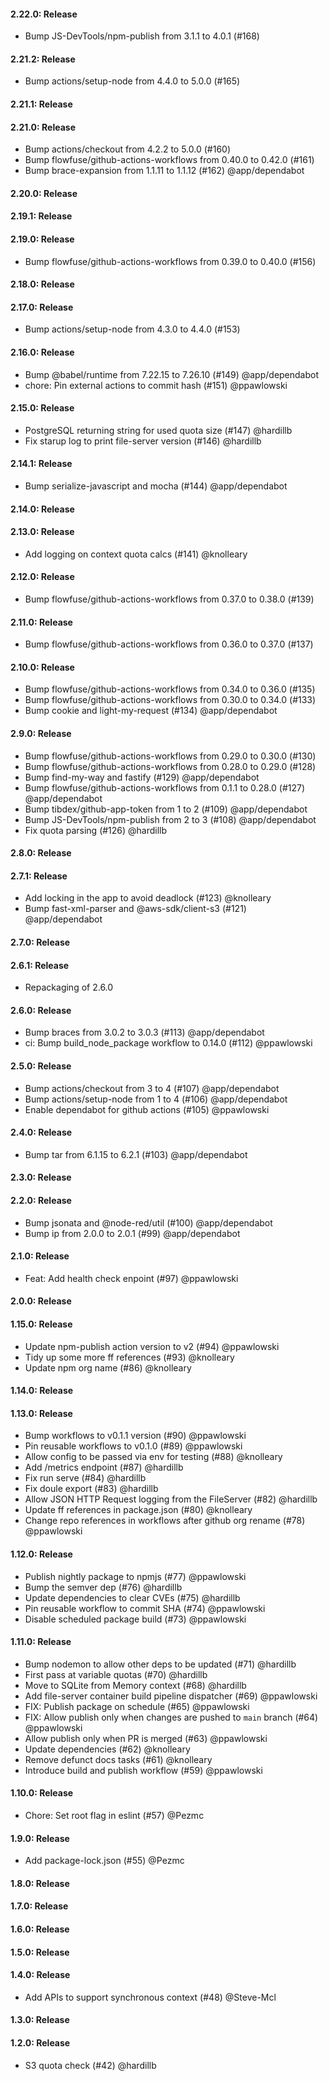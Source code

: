 #### 2.22.0: Release

 - Bump JS-DevTools/npm-publish from 3.1.1 to 4.0.1 (#168)

#### 2.21.2: Release

 - Bump actions/setup-node from 4.4.0 to 5.0.0 (#165)

#### 2.21.1: Release


#### 2.21.0: Release

 - Bump actions/checkout from 4.2.2 to 5.0.0 (#160)
 - Bump flowfuse/github-actions-workflows from 0.40.0 to 0.42.0 (#161)
 - Bump brace-expansion from 1.1.11 to 1.1.12 (#162) @app/dependabot

#### 2.20.0: Release


#### 2.19.1: Release


#### 2.19.0: Release

 - Bump flowfuse/github-actions-workflows from 0.39.0 to 0.40.0 (#156)

#### 2.18.0: Release


#### 2.17.0: Release

 - Bump actions/setup-node from 4.3.0 to 4.4.0 (#153)

#### 2.16.0: Release

 - Bump @babel/runtime from 7.22.15 to 7.26.10 (#149) @app/dependabot
 - chore: Pin external actions to commit hash (#151) @ppawlowski

#### 2.15.0: Release

 - PostgreSQL returning string for used quota size (#147) @hardillb
 - Fix starup log to print file-server version (#146) @hardillb

#### 2.14.1: Release

 - Bump serialize-javascript and mocha (#144) @app/dependabot

#### 2.14.0: Release


#### 2.13.0: Release

 - Add logging on context quota calcs (#141) @knolleary

#### 2.12.0: Release

 - Bump flowfuse/github-actions-workflows from 0.37.0 to 0.38.0 (#139)

#### 2.11.0: Release

 - Bump flowfuse/github-actions-workflows from 0.36.0 to 0.37.0 (#137)

#### 2.10.0: Release

 - Bump flowfuse/github-actions-workflows from 0.34.0 to 0.36.0 (#135)
 - Bump flowfuse/github-actions-workflows from 0.30.0 to 0.34.0 (#133)
 - Bump cookie and light-my-request (#134) @app/dependabot

#### 2.9.0: Release

 - Bump flowfuse/github-actions-workflows from 0.29.0 to 0.30.0 (#130)
 - Bump flowfuse/github-actions-workflows from 0.28.0 to 0.29.0 (#128)
 - Bump find-my-way and fastify (#129) @app/dependabot
 - Bump flowfuse/github-actions-workflows from 0.1.1 to 0.28.0 (#127) @app/dependabot
 - Bump tibdex/github-app-token from 1 to 2 (#109) @app/dependabot
 - Bump JS-DevTools/npm-publish from 2 to 3 (#108) @app/dependabot
 - Fix quota parsing (#126) @hardillb

#### 2.8.0: Release


#### 2.7.1: Release

 - Add locking in the app to avoid deadlock (#123) @knolleary
 - Bump fast-xml-parser and @aws-sdk/client-s3 (#121) @app/dependabot

#### 2.7.0: Release


#### 2.6.1: Release

 - Repackaging of 2.6.0

#### 2.6.0: Release

 - Bump braces from 3.0.2 to 3.0.3 (#113) @app/dependabot
 - ci: Bump build_node_package workflow to 0.14.0 (#112) @ppawlowski

#### 2.5.0: Release

 - Bump actions/checkout from 3 to 4 (#107) @app/dependabot
 - Bump actions/setup-node from 1 to 4 (#106) @app/dependabot
 - Enable dependabot for github actions (#105) @ppawlowski

#### 2.4.0: Release

 - Bump tar from 6.1.15 to 6.2.1 (#103) @app/dependabot

#### 2.3.0: Release


#### 2.2.0: Release

 - Bump jsonata and @node-red/util (#100) @app/dependabot
 - Bump ip from 2.0.0 to 2.0.1 (#99) @app/dependabot

#### 2.1.0: Release

 - Feat: Add health check enpoint (#97) @ppawlowski

#### 2.0.0: Release


#### 1.15.0: Release

 - Update npm-publish action version to v2 (#94) @ppawlowski
 - Tidy up some more ff references (#93) @knolleary
 - Update npm org name (#86) @knolleary

#### 1.14.0: Release


#### 1.13.0: Release

 - Bump workflows to v0.1.1 version (#90) @ppawlowski
 - Pin reusable workflows to v0.1.0 (#89) @ppawlowski
 - Allow config to be passed via env for testing (#88) @knolleary
 - Add /metrics endpoint (#87) @hardillb
 - Fix run serve (#84) @hardillb
 - Fix doule export (#83) @hardillb
 - Allow JSON HTTP Request logging from the FileServer (#82) @hardillb
 - Update ff references in package.json (#80) @knolleary
 - Change repo references in workflows after github org rename (#78) @ppawlowski

#### 1.12.0: Release

 - Publish nightly package to npmjs (#77) @ppawlowski
 - Bump the semver dep (#76) @hardillb
 - Update dependencies to clear CVEs (#75) @hardillb
 - Pin reusable workflow to commit SHA (#74) @ppawlowski
 - Disable scheduled package build (#73) @ppawlowski

#### 1.11.0: Release

 - Bump nodemon to allow other deps to be updated (#71) @hardillb
 - First pass at variable quotas (#70) @hardillb
 - Move to SQLite from Memory context (#68) @hardillb
 - Add file-server container build pipeline dispatcher (#69) @ppawlowski
 - FIX: Publish package on schedule (#65) @ppawlowski
 - FIX: Allow publish only when changes are pushed to `main` branch (#64) @ppawlowski
 - Allow publish only when PR is merged (#63) @ppawlowski
 - Update dependencies (#62) @knolleary
 - Remove defunct docs tasks (#61) @knolleary
 - Introduce build and publish workflow (#59) @ppawlowski

#### 1.10.0: Release

 - Chore: Set root flag in eslint (#57) @Pezmc

#### 1.9.0: Release

 - Add package-lock.json (#55) @Pezmc

#### 1.8.0: Release


#### 1.7.0: Release


#### 1.6.0: Release


#### 1.5.0: Release


#### 1.4.0: Release

 - Add APIs to support synchronous context (#48) @Steve-Mcl

#### 1.3.0: Release


#### 1.2.0: Release

 - S3 quota check (#42) @hardillb

